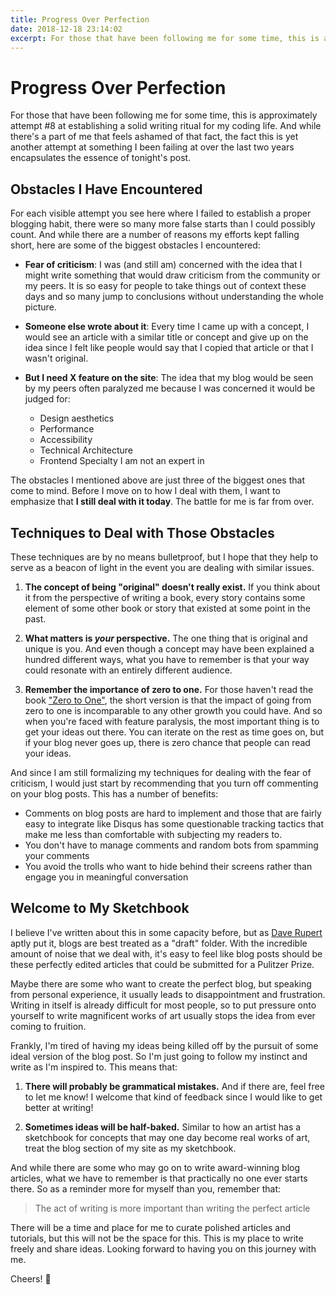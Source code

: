 ```yaml
---
title: Progress Over Perfection 
date: 2018-12-18 23:14:02
excerpt: For those that have been following me for some time, this is approximately attempt \#8 at establishing a solid writing ritual for my coding life. And while there's a part of me that feels ashamed of that fact, the fact this is yet another attempt at something I been unable to accomplish over the last two years encapsulates the essence of tonight's post.
---
```


# Progress Over Perfection

For those that have been following me for some time, this is approximately attempt #8 at establishing a solid writing ritual for my coding life. And while there's a part of me that feels ashamed of that fact, the fact this is yet another attempt at something I been failing at over the last two years encapsulates the essence of tonight's post.

## Obstacles I Have Encountered 

For each visible attempt you see here where I failed to establish a proper blogging habit, there were so many more false starts than I could possibly count. And while there are a number of reasons my efforts kept falling short, here are some of the biggest obstacles I encountered:

- **Fear of criticism**: I was (and still am) concerned with the idea that I might write something that would draw criticism from the community or my peers. It is so easy for people to take things out of context these days and so many jump to conclusions without understanding the whole picture.

- **Someone else wrote about it**: Every time I came up with a concept, I would see an article with a similar title or concept and give up on the idea since I felt like people would say that I copied that article or that I wasn't original. 

- **But I need X feature on the site**: The idea that my blog would be seen by my peers often paralyzed me because I was concerned it would be judged for:
    - Design aesthetics
    - Performance
    - Accessibility
    - Technical Architecture
    - Frontend Specialty I am not an expert in

The obstacles I mentioned above are just three of the biggest ones that come to mind. Before I move on to how I deal with them, I want to emphasize that **I still deal with it today**. The battle for me is far from over.

## Techniques to Deal with Those Obstacles

These techniques are by no means bulletproof, but I hope that they help to serve as a beacon of light in the event you are dealing with similar issues.

1. **The concept of being "original" doesn't really exist.** If you think about it from the perspective of writing a book, every story contains some element of some other book or story that existed at some point in the past. 

1. **What matters is *your* perspective.** The one thing that is original and unique is you. And even though a concept may have been explained a hundred different ways, what you have to remember is that your way could resonate with an entirely different audience.

1. **Remember the importance of zero to one.** For those haven't read the book ["Zero to One"](https://amzn.to/2LpdaE4), the short version is that the impact of going from zero to one is incomparable to any other growth you could have. And so when you're faced with feature paralysis, the most important thing is to get your ideas out there. You can iterate on the rest as time goes on, but if your blog never goes up, there is zero chance that people can read your ideas.

And since I am still formalizing my techniques for dealing with the fear of criticism, I would just start by recommending that you turn off commenting on your blog posts. This has a number of benefits:

- Comments on blog posts are hard to implement and those that are fairly easy to integrate like Disqus has some questionable tracking tactics that make me less than comfortable with subjecting my readers to.
- You don't have to manage comments and random bots from spamming your comments
- You avoid the trolls who want to hide behind their screens rather than engage you in meaningful conversation

## Welcome to My Sketchbook

I believe I've written about this in some capacity before, but as [Dave Rupert](https://twitter.com/davatron5000) aptly put it, blogs are best treated as a "draft" folder. With the incredible amount of noise that we deal with, it's easy to feel like blog posts should be these perfectly edited articles that could be submitted for a Pulitzer Prize.

Maybe there are some who want to create the perfect blog, but speaking from personal experience, it usually leads to disappointment and frustration. Writing in itself is already difficult for most people, so to put pressure onto yourself to write magnificent works of art usually stops the idea from ever coming to fruition.

Frankly, I'm tired of having my ideas being killed off by the pursuit of some ideal version of the blog post. So I'm just going to follow my instinct and write as I'm inspired to. This means that:

1. **There will probably be grammatical mistakes.** And if there are, feel free to let me know! I welcome that kind of feedback since I would like to get better at writing!

1. **Sometimes ideas will be half-baked.** Similar to how an artist has a sketchbook for concepts that may one day become real works of art, treat the blog section of my site as my sketchbook.

And while there are some who may go on to write award-winning blog articles, what we have to remember is that practically no one ever starts there. So as a reminder more for myself than you, remember that:

> The act of writing is more important than writing the perfect article

There will be a time and place for me to curate polished articles and tutorials, but this will not be the space for this. This is my place to write freely and share ideas. Looking forward to having you on this journey with me. 

Cheers! :clinking_glasses:

